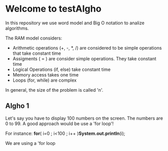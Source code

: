 <H1>Welcome to testAlgho</H1>
  
<span>In this repository we use word model and Big O notation to analize algorithms.</span>

<span>The RAM model considers:</span>

<ul>
  <li>Arithmetic operations (+, -, *, /) are considered to be simple operations that take constant time</li>
  <li>Assigments ( = ) are consider simple operations. They take constant time</li>
  <li>Logical Operations (if, else) take constant time</li>
  <li>Memory access takes one time</li>
  <li>Loops (for, while) are complex</li>
</ul>

In general, the size of the problem is called 'n'.

<h2>Algho 1</h2>
Let's say you have to display 100 numbers on the screen. The numbers are 0 to 99. A good approach would be use a 'for loop'!

<span>For instance: <b>for</b>( i=0 ; i<100 ; i++ )<b>System.out.println</b>(i);</span>

We are using a 'for loop


